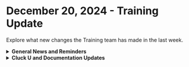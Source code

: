 # December 20, 2024 - Training Update

Explore what new changes the Training team has made in the last week.

<details>

<summary><strong>General News and Reminders</strong></summary>

* **SHOUT OUTS** **TO:**
  * Jonathan, Jean, Shane, Darrell, Drew, and Trevor for passing the Foundations Certification.
    * Take the [Broken link](broken-reference "mention") Exam, and collect your prestigious **Certified Rewster** badge in Discord.&#x20;
    * You also get access to a super secret Discord channel.
  * Sam, Angelo, and Hayden for passing the Clean Automation Certification.
    * Take the new [Broken link](broken-reference "mention") exam!
* **Rewst Foundations Bootcamp: Jan 6 - Jan 7:**
  * For More Details, Visit:[https://docs.rewst.help/cluck-university/rewst-foundations#live-instructor-led-bootcamp](https://docs.rewst.help/cluck-university/rewst-foundations#live-instructor-led-bootcamp)
    * [https://calendly.com/cluck-u/rewst-foundations-bootcamp-pt-1](https://calendly.com/cluck-u/rewst-foundations-bootcamp-pt-1)
      * Lessons 1 - 3
    * [https://calendly.com/cluck-u/rewst-foundations-bootcamp-pt-2](https://calendly.com/cluck-u/rewst-foundations-bootcamp-pt-2)
      * Lessons 4 - 7
* Join us in our [Cluck-U Discord channel](https://discord.com/channels/936789089703845988/1121465945295167588) if you have any questions, comments, or concerns!
* [Sign up for the Office Hours](https://calendly.com/cluck-u/office-hours?) to work through any questions you have during and after training! If there is something you want us to cover, Let us know!

</details>

<details>

<summary><strong>Cluck U and Documentation Updates</strong></summary>

**What's New at Cluck University?**

* New section added for Rewst Foundations Bootcamp: [Broken link](broken-reference "mention")
* Check out the Cluck University Landing Page @ [go.rew.st/cluck-university](https://go.rew.st/cluck-university) for all the latest courses self-serve and live.

**The List of Reminders:**

* We'd love to get your feedback on our Training and Documentation! [Please fill out this form to let us know how we can improve](https://www.surveymonkey.com/r/rewsttrainingfeedback)!
* You can make training and documentation requests at [https://rewst.canny.io/](https://rewst.canny.io/)

**New & Updated Pages:**

* Updated Pages
  * [pax8-2025-oauth-transition-planning.md](../../../documentation/integrations/individual-integration-documentation/licensing/pax8/pax8-2025-oauth-transition-planning.md "mention")
  * [datto-psa-integration-setup.md](../../../documentation/integrations/individual-integration-documentation/psa/autotask-datto-psa/datto-psa-integration-setup.md "mention")&#x20;
  * [it-portal-integration-setup.md](../../../documentation/integrations/individual-integration-documentation/documentation/it-portal-coming-soon/it-portal-integration-setup.md "mention")
  * [Broken link](broken-reference "mention")
  * [pod-configuration.md](../../../documentation/integrations/individual-integration-documentation/psa/connectwise-manage/pod-configuration.md "mention")
* Formatting and Standardization

</details>
